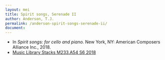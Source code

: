 ```yaml
---
layout: mei
title: Spirit songs, Serenade II
author: Anderson, T.J.
permalink: /anderson-spirit-songs-serenade-ii/
document:
---
```


- In *Spirit songs: for cello and piano.* New York, NY: American Composers Alliance Inc., 2018.
- <a href="https://tufts-primo.hosted.exlibrisgroup.com/permalink/f/14dinuo/01TUN_ALMA21275315470003851" target="_blank">Music Library Stacks M233.A54 S6 2018</a>
